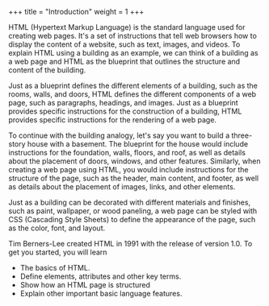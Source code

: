 +++
title = "Introduction"
weight = 1
+++


HTML (Hypertext Markup Language) is the standard language used for creating web pages. It's a set of instructions that tell web browsers how to display the content of a website, such as text, images, and videos. To explain HTML using a building as an example, we can think of a building as a web page and HTML as the blueprint that outlines the structure and content of the building.

Just as a blueprint defines the different elements of a building, such as the rooms, walls, and doors, HTML defines the different components of a web page, such as paragraphs, headings, and images. Just as a blueprint provides specific instructions for the construction of a building, HTML provides specific instructions for the rendering of a web page.

To continue with the building analogy, let's say you want to build a three-story house with a basement. The blueprint for the house would include instructions for the foundation, walls, floors, and roof, as well as details about the placement of doors, windows, and other features. Similarly, when creating a web page using HTML, you would include instructions for the structure of the page, such as the header, main content, and footer, as well as details about the placement of images, links, and other elements.

Just as a building can be decorated with different materials and finishes, such as paint, wallpaper, or wood paneling, a web page can be styled with CSS (Cascading Style Sheets) to define the appearance of the page, such as the color, font, and layout.

Tim Berners-Lee created HTML in 1991 with the release of version 1.0. To get you started, you will learn 
- The basics of HTML. 
- Define elements, attributes and other key terms.
- Show how an HTML page is structured 
- Explain other important basic language features.


